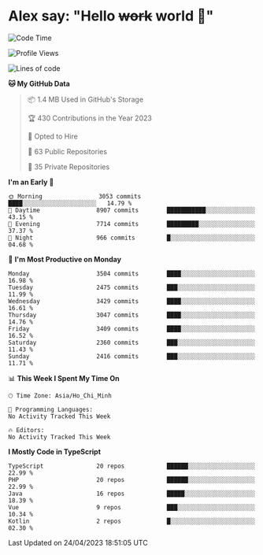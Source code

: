 # Alex say: "Hello ~~work~~ world 🐾"

<!--START_SECTION:waka-->
![Code Time](http://img.shields.io/badge/Code%20Time-839%20hrs%205%20mins-blue)

![Profile Views](http://img.shields.io/badge/Profile%20Views-2-blue)

![Lines of code](https://img.shields.io/badge/From%20Hello%20World%20I%27ve%20Written-41.9%20million%20lines%20of%20code-blue)

**🐱 My GitHub Data** 

> 📦 1.4 MB Used in GitHub's Storage 
 > 
> 🏆 430 Contributions in the Year 2023
 > 
> 💼 Opted to Hire
 > 
> 📜 63 Public Repositories 
 > 
> 🔑 35 Private Repositories 
 > 
**I'm an Early 🐤** 

```text
🌞 Morning                3053 commits        ████░░░░░░░░░░░░░░░░░░░░░   14.79 % 
🌆 Daytime                8907 commits        ███████████░░░░░░░░░░░░░░   43.15 % 
🌃 Evening                7714 commits        █████████░░░░░░░░░░░░░░░░   37.37 % 
🌙 Night                  966 commits         █░░░░░░░░░░░░░░░░░░░░░░░░   04.68 % 
```
📅 **I'm Most Productive on Monday** 

```text
Monday                   3504 commits        ████░░░░░░░░░░░░░░░░░░░░░   16.98 % 
Tuesday                  2475 commits        ███░░░░░░░░░░░░░░░░░░░░░░   11.99 % 
Wednesday                3429 commits        ████░░░░░░░░░░░░░░░░░░░░░   16.61 % 
Thursday                 3047 commits        ████░░░░░░░░░░░░░░░░░░░░░   14.76 % 
Friday                   3409 commits        ████░░░░░░░░░░░░░░░░░░░░░   16.52 % 
Saturday                 2360 commits        ███░░░░░░░░░░░░░░░░░░░░░░   11.43 % 
Sunday                   2416 commits        ███░░░░░░░░░░░░░░░░░░░░░░   11.71 % 
```


📊 **This Week I Spent My Time On** 

```text
🕑︎ Time Zone: Asia/Ho_Chi_Minh

💬 Programming Languages: 
No Activity Tracked This Week

🔥 Editors: 
No Activity Tracked This Week
```

**I Mostly Code in TypeScript** 

```text
TypeScript               20 repos            ██████░░░░░░░░░░░░░░░░░░░   22.99 % 
PHP                      20 repos            ██████░░░░░░░░░░░░░░░░░░░   22.99 % 
Java                     16 repos            █████░░░░░░░░░░░░░░░░░░░░   18.39 % 
Vue                      9 repos             ███░░░░░░░░░░░░░░░░░░░░░░   10.34 % 
Kotlin                   2 repos             █░░░░░░░░░░░░░░░░░░░░░░░░   02.30 % 
```




 Last Updated on 24/04/2023 18:51:05 UTC
<!--END_SECTION:waka-->

